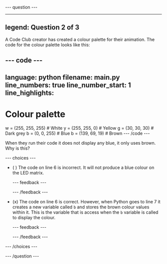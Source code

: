 
--- question ---

---
legend: Question 2 of 3
---

A Code Club creator has created a colour palette for their animation. The code for the colour palette looks like this:

--- code ---
---
language: python
filename: main.py
line_numbers: true
line_number_start: 1
line_highlights: 
---
# Colour palette

w = (255, 255, 255) # White
y = (255, 255, 0) # Yellow
g = (30, 30, 30) # Dark grey
b = (0, 0, 255) # Blue
b = (139, 69, 19) # Brown
--- /code ---

When they run their code it does not display any blue, it only uses brown. Why is this?

--- choices ---

- ( ) The code on line 6 is incorrect. It will not produce a blue colour on the LED matrix.

  --- feedback ---

  --- /feedback ---

- (x) The code on line 6 is correct. However, when Python goes to line 7 it creates a new variable called `b` and stores the brown colour values within it. This is the variable that is access when the `b` variable is called to display the colour.

  --- feedback ---

  --- /feedback ---

--- /choices ---

--- /question ---
